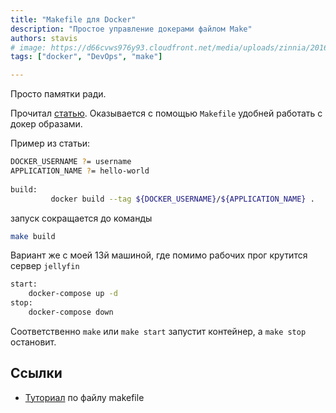 ```yaml
---
title: "Makefile для Docker"
description: "Простое управление докерами файлом Make"
authors: stavis
# image: https://d66cvws976y93.cloudfront.net/media/uploads/zinnia/2016/11/21/first_step.jpg
tags: ["docker", "DevOps", "make"]

---
```


Просто памятки ради.

Прочитал [статью](https://earthly.dev/blog/docker-and-makefiles/). Оказывается с помощью `Makefile` удобней работать с докер образами.

Пример из статьи: 

```bash
DOCKER_USERNAME ?= username
APPLICATION_NAME ?= hello-world
 
build:
         docker build --tag ${DOCKER_USERNAME}/${APPLICATION_NAME} .
```

запуск сокращается до команды

```bash
make build
```

Вариант же с моей 13й машиной, где помимо рабочих прог крутится сервер `jellyfin`

```bash title=Makefile
start: 
	docker-compose up -d
stop:
	docker-compose down
```

Соответственно `make` или `make start` запустит контейнер, а `make stop` остановит.



## Ссылки

- [Туториал](https://makefiletutorial.com/) по файлу makefile